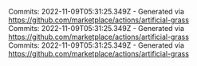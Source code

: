 Commits: 2022-11-09T05:31:25.349Z - Generated via https://github.com/marketplace/actions/artificial-grass
<br>
Commits: 2022-11-09T05:31:25.349Z - Generated via https://github.com/marketplace/actions/artificial-grass
<br>
Commits: 2022-11-09T05:31:25.349Z - Generated via https://github.com/marketplace/actions/artificial-grass
<br>

